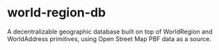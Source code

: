 # world-region-db

A decentralizable geographic database built on top of WorldRegion and WorldAddress primitives, using Open Street Map PBF data as a source.
